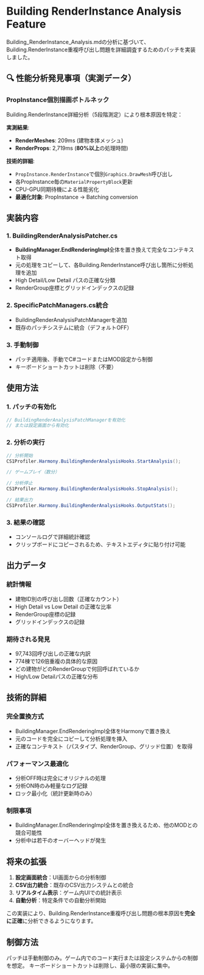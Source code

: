 # Building RenderInstance Analysis Feature

Building_RenderInstance_Analysis.mdの分析に基づいて、Building.RenderInstance重複呼び出し問題を詳細調査するためのパッチを実装しました。

## 🔍 性能分析発見事項（実測データ）

### PropInstance個別描画ボトルネック
Building.RenderInstance詳細分析（5段階測定）により根本原因を特定：

**実測結果**:
- **RenderMeshes**: 209ms (建物本体メッシュ)
- **RenderProps**: 2,719ms (**80%以上**の処理時間)

**技術的詳細**:
- `PropInstance.RenderInstance`で個別`Graphics.DrawMesh`呼び出し
- 各PropInstance毎の`MaterialPropertyBlock`更新
- CPU-GPU同期待機による性能劣化
- **最適化対象**: PropInstance → Batching conversion

## 実装内容

### 1. BuildingRenderAnalysisPatcher.cs
- **BuildingManager.EndRenderingImpl**全体を置き換えて完全なコンテキスト取得
- 元の処理をコピーして、各Building.RenderInstance呼び出し箇所に分析処理を追加
- High Detail/Low Detail パスの正確な分類
- RenderGroup座標とグリッドインデックスの記録

### 2. SpecificPatchManagers.cs統合
- BuildingRenderAnalysisPatchManagerを追加
- 既存のパッチシステムに統合（デフォルトOFF）

### 3. 手動制御
- パッチ適用後、手動でC#コードまたはMOD設定から制御
- キーボードショートカットは削除（不要）

## 使用方法

### 1. パッチの有効化
```csharp
// BuildingRenderAnalysisPatchManagerを有効化
// または設定画面から有効化
```

### 2. 分析の実行
```csharp
// 分析開始
CS1Profiler.Harmony.BuildingRenderAnalysisHooks.StartAnalysis();

// ゲームプレイ（数分）

// 分析停止
CS1Profiler.Harmony.BuildingRenderAnalysisHooks.StopAnalysis();

// 結果出力
CS1Profiler.Harmony.BuildingRenderAnalysisHooks.OutputStats();
```

### 3. 結果の確認
- コンソールログで詳細統計確認
- クリップボードにコピーされるため、テキストエディタに貼り付け可能

## 出力データ

### 統計情報
- 建物ID別の呼び出し回数（正確なカウント）
- High Detail vs Low Detail の正確な比率
- RenderGroup座標の記録
- グリッドインデックスの記録

### 期待される発見
- 97,743回呼び出しの正確な内訳
- 774棟で126倍重複の具体的な原因
- どの建物がどのRenderGroupで何回呼ばれているか
- High/Low Detailパスの正確な分布

## 技術的詳細

### 完全置換方式
- BuildingManager.EndRenderingImpl全体をHarmonyで置き換え
- 元のコードを完全にコピーして分析処理を挿入
- 正確なコンテキスト（パスタイプ、RenderGroup、グリッド位置）を取得

### パフォーマンス最適化
- 分析OFF時は完全にオリジナルの処理
- 分析ON時のみ軽量なログ記録
- ロック最小化（統計更新時のみ）

### 制限事項
- BuildingManager.EndRenderingImpl全体を置き換えるため、他のMODとの競合可能性
- 分析中は若干のオーバーヘッドが発生

## 将来の拡張

1. **設定画面統合**：UI画面からの分析制御
2. **CSV出力統合**：既存のCSV出力システムとの統合
3. **リアルタイム表示**：ゲーム内UIでの統計表示
4. **自動分析**：特定条件での自動分析開始

この実装により、Building.RenderInstance重複呼び出し問題の根本原因を**完全に正確**に分析できるようになります。

## 制御方法

パッチは手動制御のみ。ゲーム内でのコード実行または設定システムからの制御を想定。
キーボードショートカットは削除し、最小限の実装に集中。